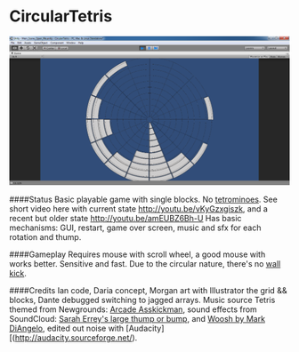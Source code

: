 CircularTetris
=================

![readme image][1]

####Status
Basic playable game with single blocks. No [tetrominoes](http://en.wikipedia.org/wiki/Tetromino). See short video here with current state http://youtu.be/vKyGzxgiszk, and a recent but older state http://youtu.be/amEUBZ6Bh-U  Has basic mechanisms: GUI, restart, game over screen, music and sfx for each rotation and thump. 

####Gameplay
Requires mouse with scroll wheel, a good mouse with works better. Sensitive and fast. Due to the circular nature, there's no [wall kick](http://tetris.wikia.com/wiki/Wall_kick). 

####Credits
Ian code, Daria concept, Morgan art with Illustrator the grid && blocks, Dante debugged switching to jagged arrays.
Music source Tetris themed from Newgrounds: [Arcade Asskickman](http://www.newgrounds.com/audio/listen/556466), sound effects from SoundCloud: [Sarah Errey's large thump or bump](https://soundcloud.com/search?q=large%20thump%20or%20bump), and [Woosh by Mark DiAngelo](https://soundcloud.com/search?q=woosh%20diangelo), edited out noise with [Audacity][(http://audacity.sourceforge.net/). 

  [1]: https://raw.githubusercontent.com/nastajus/CircularTetris/master/README.png
